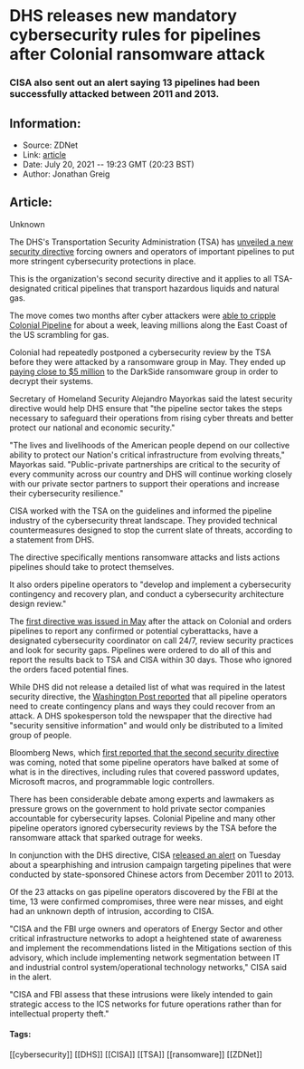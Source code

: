 # DHS releases new mandatory cybersecurity rules for pipelines after Colonial ransomware attack
### CISA also sent out an alert saying 13 pipelines had been successfully attacked between 2011 and 2013.

## Information:
+ Source: ZDNet
+ Link: [article](https://www.zdnet.com/article/dhs-releases-new-mandatory-cybersecurity-rules-for-pipelines-after-colonial-ransomware-attack/)
+ Date: July 20, 2021 -- 19:23 GMT (20:23 BST)
+ Author: Jonathan Greig


## Article:
Unknown

The DHS's Transportation Security Administration (TSA) has [unveiled a new security directive](https://www.dhs.gov/news/2021/07/20/dhs-announces-new-cybersecurity-requirements-critical-pipeline-owners-and-operators) forcing owners and operators of important pipelines to put more stringent cybersecurity protections in place.


This is the organization's second security directive and it applies to all TSA-designated critical pipelines that transport hazardous liquids and natural gas.

The move comes two months after cyber attackers were [able to cripple Colonial Pipeline](https://www.zdnet.com/article/colonial-pipeline-ransomware-attack-everything-you-need-to-know/) for about a week, leaving millions along the East Coast of the US scrambling for gas. 

Colonial had repeatedly postponed a cybersecurity review by the TSA before they were attacked by a ransomware group in May. They ended up [paying close to $5 million](https://www.zdnet.com/article/colonial-pipeline-paid-close-to-5-million-in-ransomware-blackmail-payment/) to the DarkSide ransomware group in order to decrypt their systems. 

Secretary of Homeland Security Alejandro Mayorkas said the latest security directive would help DHS ensure that "the pipeline sector takes the steps necessary to safeguard their operations from rising cyber threats and better protect our national and economic security."

"The lives and livelihoods of the American people depend on our collective ability to protect our Nation's critical infrastructure from evolving threats," Mayorkas said. "Public-private partnerships are critical to the security of every community across our country and DHS will continue working closely with our private sector partners to support their operations and increase their cybersecurity resilience."

CISA worked with the TSA on the guidelines and informed the pipeline industry of the cybersecurity threat landscape. They provided technical countermeasures designed to stop the current slate of threats, according to a statement from DHS. 






The directive specifically mentions ransomware attacks and lists actions pipelines should take to protect themselves. 

It also orders pipeline operators to "develop and implement a cybersecurity contingency and recovery plan, and conduct a cybersecurity architecture design review."

The [first directive was issued in May](https://www.zdnet.com/article/dhs-releases-new-cybersecurity-guidelines-for-pipelines-after-colonial-attack/) after the attack on Colonial and orders pipelines to report any confirmed or potential cyberattacks, have a designated cybersecurity coordinator on call 24/7, review security practices and look for security gaps. Pipelines were ordered to do all of this and report the results back to TSA and CISA within 30 days. Those who ignored the orders faced potential fines.

While DHS did not release a detailed list of what was required in the latest security directive, the [Washington Post reported](https://www.washingtonpost.com/politics/2021/07/20/cybersecurity-202-tsa-is-about-announce-new-ransomware-protection-requirements-pipelines/) that all pipeline operators need to create contingency plans and ways they could recover from an attack. A DHS spokesperson told the newspaper that the directive had "security sensitive information" and would only be distributed to a limited group of people. 

Bloomberg News, which [first reported that the second security directive](https://www.bloomberg.com/news/articles/2021-07-19/new-cybersecurity-regulations-for-pipelines-set-to-be-released?utm_campaign=wp_the_cybersecurity_202&utm_medium=email&utm_source=newsletter&wpisrc=nl_cybersecurity202) was coming, noted that some pipeline operators have balked at some of what is in the directives, including rules that covered password updates, Microsoft macros, and programmable logic controllers.

There has been considerable debate among experts and lawmakers as pressure grows on the government to hold private sector companies accountable for cybersecurity lapses. Colonial Pipeline and many other pipeline operators ignored cybersecurity reviews by the TSA before the ransomware attack that sparked outrage for weeks. 

In conjunction with the DHS directive, CISA [released an alert](https://us-cert.cisa.gov/ncas/alerts/aa21-201a) on Tuesday about a spearphishing and intrusion campaign targeting pipelines that were conducted by state-sponsored Chinese actors from December 2011 to 2013.

Of the 23 attacks on gas pipeline operators discovered by the FBI at the time, 13 were confirmed compromises, three were near misses, and eight had an unknown depth of intrusion, according to CISA.

"CISA and the FBI urge owners and operators of Energy Sector and other critical infrastructure networks to adopt a heightened state of awareness and implement the recommendations listed in the Mitigations section of this advisory, which include implementing network segmentation between IT and industrial control system/operational technology networks," CISA said in the alert. 

"CISA and FBI assess that these intrusions were likely intended to gain strategic access to the ICS networks for future operations rather than for intellectual property theft."





#### Tags:
[[cybersecurity]] [[DHS]] [[CISA]] [[TSA]] [[ransomware]] [[ZDNet]]
